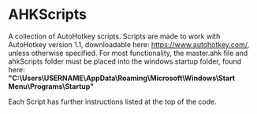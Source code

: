 # AHKScripts
A collection of AutoHotkey scripts.
Scripts are made to work with AutoHotkey version 1.1, downloadable here: https://www.autohotkey.com/, unless otherwise specified.
For most functionality, the master.ahk file and ahkScripts folder must be placed into the windows startup folder, found here:  
**"C:\Users\USERNAME\AppData\Roaming\Microsoft\Windows\Start Menu\Programs\Startup"**

Each Script has further instructions listed at the top of the code.
